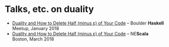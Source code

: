 # Talks, etc. on duality

- [Duality and How to Delete Half (minus ε) of Your Code](duality-boulder-haskell.org) – Boulder **Haskell** Meetup, January 2018
- [Duality and How to Delete Half (minus ε) of Your Code](duality-nescala.org) – NE**Scala** Boston, March 2018
